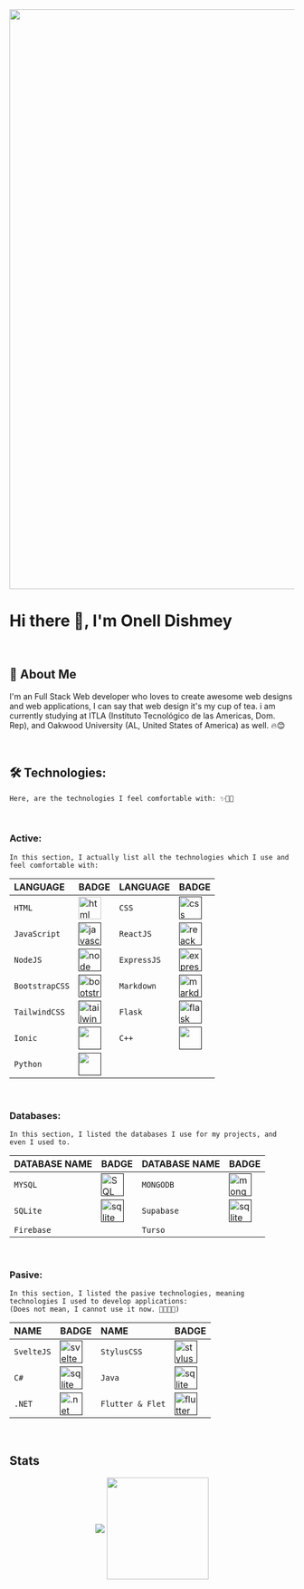 <img src="https://www.nextu.com/blog/wp-content/uploads/sites/4/2017/02/atp-21360-2022-06-nu-q2-generics-2022-seo-images-10-design-v18.jpg" width="1024px" />

# Hi there 👋, I'm Onell Dishmey
&nbsp;

## 🚀 About Me
I'm an Full Stack Web developer who loves to create awesome web designs and web applications, I can say that web design it's my cup of tea. i am currently studying at ITLA (Instituto Tecnológico de las Americas, Dom. Rep), and Oakwood University (AL, United States of America) as well. 🔥😊

&nbsp;
## 🛠 Technologies: 
```
Here, are the technologies I feel comfortable with: ✨👨‍💻
```

&nbsp;
### **Active:**
```
In this section, I actually list all the technologies which I use and feel comfortable with:
```
| LANGUAGE | BADGE | LANGUAGE | BADGE |
| :-------- | :------ | :-------- | :------ |
| `HTML` | <img src='https://img.shields.io/badge/HTML5-E34F26?style=for-the-badge&logo=html5&logoColor=white' alt='html' height='40'> | `CSS` | [<img src='https://img.shields.io/badge/CSS3-1572B6?style=for-the-badge&logo=css3&logoColor=white' alt='css' height='40'>]() |
| `JavaScript` | [<img src='https://img.shields.io/badge/JavaScript-F7DF1E?style=for-the-badge&logo=javascript&logoColor=black' alt='javascript' height='40'>]() | `ReactJS` | [<img src='https://img.shields.io/badge/React-20232A?style=for-the-badge&logo=react&logoColor=61DAFB' alt='reack' height='40'>]() |
| `NodeJS` | [<img src="https://img.shields.io/badge/Node.js-43853D?style=for-the-badge&logo=node.js&logoColor=white" alt="node" height="40">]() | `ExpressJS` | [<img src="https://img.shields.io/badge/Express.js-404D59?style=for-the-badge" alt="express" height="40">]() |
| `BootstrapCSS` | [<img src="https://img.shields.io/badge/Bootstrap-563D7C?style=for-the-badge&logo=bootstrap&logoColor=white" alt="bootstrap" height="40">]() | `Markdown` | [<img src="https://img.shields.io/badge/Markdown-000000?style=for-the-badge&logo=markdown&logoColor=white" alt="markdown" height="40">]() |
| `TailwindCSS` | [<img src="https://img.shields.io/badge/Tailwind_CSS-38B2AC?style=for-the-badge&logo=tailwind-css&logoColor=white" alt="tailwindcss" height="40">]() | `Flask` | [<img src="https://img.shields.io/badge/flask-%23000.svg?style=for-the-badge&logo=flask&logoColor=white" alt="flask" height="40">]() |
| `Ionic` | [<img src="https://img.shields.io/badge/Ionic-3880FF?style=for-the-badge&logo=ionic&logoColor=white" height="40"/>]() | `C++` | [<img src="https://img.shields.io/badge/C%2B%2B-00599C?style=for-the-badge&logo=c%2B%2B&logoColor=white" height="40"/>]() |
| `Python` | [<img src="https://img.shields.io/badge/Python-3776AB?style=for-the-badge&logo=python&logoColor=white" height="40"/>]() | | |


&nbsp;
### **Databases:**
```
In this section, I listed the databases I use for my projects, and even I used to.
```
| DATABASE NAME | BADGE | DATABASE NAME | BADGE |
| :-------- | :------ | :-------- | :------ |
| `MYSQL` | [<img src="https://img.shields.io/badge/MySQL-00000F?style=for-the-badge&logo=mysql&logoColor=white" alt="SQL" height="40" />]() | `MONGODB` | [<img src="https://img.shields.io/badge/MongoDB-4EA94B?style=for-the-badge&logo=mongodb&logoColor=white" alt="mongodb" height="40">]() |
| `SQLite` | [<img src="https://img.shields.io/badge/SQLite-07405E?style=for-the-badge&logo=sqlite&logoColor=white" alt="sqlite" height="40">]() | `Supabase` | [<img src="https://img.shields.io/badge/Supabase-181818?style=for-the-badge&logo=supabase&logoColor=white" alt="sqlite" height="40">]() |
| `Firebase` |  | `Turso` |  |


&nbsp;
### **Pasive:**
```
In this section, I listed the pasive technologies, meaning technologies I used to develop applications:
(Does not mean, I cannot use it now. 👨‍💻✨🔥)
```
| NAME | BADGE | NAME | BADGE |
| :-------- | :------ | :-------- | :------ |
| `SvelteJS` | [<img src="https://img.shields.io/badge/Svelte-4A4A55?style=for-the-badge&logo=svelte&logoColor=FF3E00" alt="svelte" height="40">]() | `StylusCSS` | [<img src="https://img.shields.io/badge/stylus-%23ff6347.svg?style=for-the-badge&logo=stylus&logoColor=white" alt="stylus" height="40">]() |
| `C#` | [<img src="https://img.shields.io/badge/C%23-239120?style=for-the-badge&logo=c-sharp&logoColor=white" alt="sqlite" height="40">]() | `Java` | [<img src="https://img.shields.io/badge/Java-ED8B00?style=for-the-badge&logo=openjdk&logoColor=white" alt="sqlite" height="40">]() |
| `.NET` | [<img src="https://img.shields.io/badge/.NET-5C2D91?style=for-the-badge&logo=.net&logoColor=white" alt=".net" height="40">]() | `Flutter & Flet` | [<img src="https://img.shields.io/badge/Flutter-02569B?style=for-the-badge&logo=flutter&logoColor=white" alt="flutter" height="40">]() |



&nbsp;
## Stats

<center>
  <div>
    <img align="center" src="https://github-readme-stats.anuraghazra1.vercel.app/api/top-langs/?username=On3l7d15h&layout=compact&theme=material-palenight" />
    <img height="180em" align="center" src="https://github-readme-stats.vercel.app/api?username=On3l7d15h&show_icons=true&hide_border=true&&count_private=true&include_all_commits=true" />
  </div>
</center>

